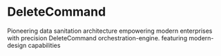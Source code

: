 # DeleteCommand
Pioneering data sanitation architecture empowering modern enterprises with precision DeleteCommand orchestration-engine. featuring modern-design capabilities
